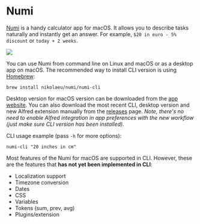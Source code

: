 # Numi

[Numi](https://numi.app) is a handy calculator app for macOS. It allows you to describe tasks naturally and instantly get an answer. For example, `$20 in euro - 5% discount` or `today + 2 weeks`.

![](https://numi.app/images/numi-screenshot-yellow.png)

You can use Numi from command line on Linux and macOS or as a desktop app on macOS. The recommended way to install CLI version is using [Homebrew](https://brew.sh/):

`brew install nikolaeu/numi/numi-cli`

Desktop version for macOS version can be downloaded from the [app website](https://numi.app). You can also download the most recent CLI, desktop version and new Alfred extension manually from the [releases](https://github.com/nikolaeu/numi/releases/) page. _Note, there's no need to enable Alfred integration in app preferences with the new workflow (just make sure CLI version has been installed)._

CLI usage example (pass `-h` for more options):

`numi-cli "20 inches in cm"`

Most features of the Numi for macOS are supported in CLI. However, these are the features that **has not yet been implemented in CLI**:

-   Localization support
-   Timezone conversion
-   Dates
-   CSS
-   Variables
-   Tokens (sum, prev, avg)
-   Plugins/extension
